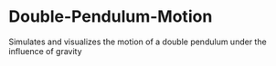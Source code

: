 # Double-Pendulum-Motion
Simulates and visualizes the motion of a double pendulum under the influence of gravity
